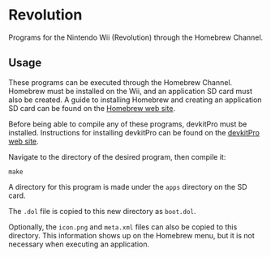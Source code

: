 # Revolution

Programs for the Nintendo Wii (Revolution) through the Homebrew Channel.

## Usage

These programs can be executed through the Homebrew Channel. Homebrew must be installed on the Wii, and an application SD card must also be created. A guide to installing Homebrew and creating an application SD card can be found on the [Homebrew web site](http://wiibrew.org/wiki/Homebrew_setup).

Before being able to compile any of these programs, devkitPro must be installed. Instructions for installing devkitPro can be found on the [devkitPro web site](http://devkitpro.org/wiki/Getting_Started).

Navigate to the directory of the desired program, then compile it:

`make`

A directory for this program is made under the `apps` directory on the SD card.

The `.dol` file is copied to this new directory as `boot.dol`.

Optionally, the `icon.png` and `meta.xml` files can also be copied to this directory. This information shows up on the Homebrew menu, but it is not necessary when executing an application.
